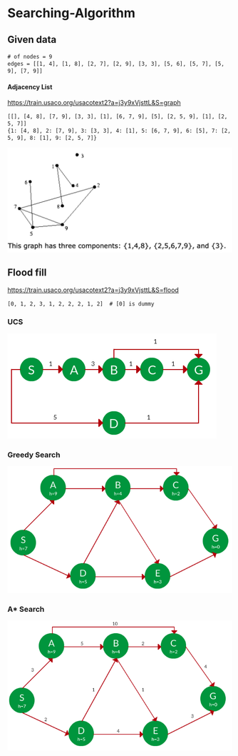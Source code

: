 # Searching-Algorithm

## Given data
    # of nodes = 9
    edges = [[1, 4], [1, 8], [2, 7], [2, 9], [3, 3], [5, 6], [5, 7], [5, 9], [7, 9]]


#### Adjacency List

https://train.usaco.org/usacotext2?a=j3y9xVjsttL&S=graph

    [[], [4, 8], [7, 9], [3, 3], [1], [6, 7, 9], [5], [2, 5, 9], [1], [2, 5, 7]]
    {1: [4, 8], 2: [7, 9], 3: [3, 3], 4: [1], 5: [6, 7, 9], 6: [5], 7: [2, 5, 9], 8: [1], 9: [2, 5, 7]}

![graph](./graph.png)


## Flood fill

https://train.usaco.org/usacotext2?a=j3y9xVjsttL&S=flood

    [0, 1, 2, 3, 1, 2, 2, 2, 1, 2]  # [0] is dummy


### UCS
![graph](./UCS.png)


### Greedy Search
![graph](./Greedy.png)

### A* Search
![graph](./Astar.png)
